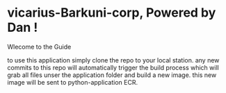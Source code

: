 # vicarius-Barkuni-corp, Powered by Dan !
Wlecome to the Guide 

to use this application simply clone the repo to your local station. 
any new commits to this repo will automatically trigger the build process which will grab all files unser the application folder and build a new image. 
this new image will be sent to python-application ECR. 

